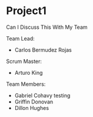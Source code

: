 # Project1
Can I Discuss This With My Team

Team Lead:
- Carlos Bermudez Rojas

Scrum Master:
- Arturo King

Team Members:
- Gabriel Cohavy testing
- Griffin Donovan
- Dillon Hughes
